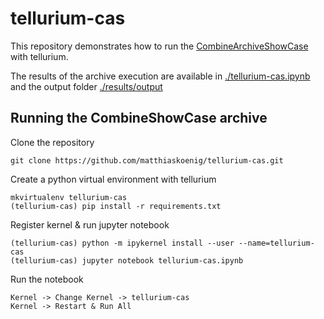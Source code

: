# tellurium-cas
This repository demonstrates how to run the [CombineArchiveShowCase](https://github.com/SemsProject/CombineArchiveShowCase)
with tellurium.

The results of the archive execution are available in
[./tellurium-cas.ipynb](./tellurium-cas.ipynb)
and the output folder
[./results/output](./results/output)

## Running the CombineShowCase archive
Clone the repository
```
git clone https://github.com/matthiaskoenig/tellurium-cas.git
```
Create a python virtual environment with tellurium
```
mkvirtualenv tellurium-cas
(tellurium-cas) pip install -r requirements.txt
```
Register kernel & run jupyter notebook 
```
(tellurium-cas) python -m ipykernel install --user --name=tellurium-cas
(tellurium-cas) jupyter notebook tellurium-cas.ipynb
```

Run the notebook
```
Kernel -> Change Kernel -> tellurium-cas
Kernel -> Restart & Run All
```
